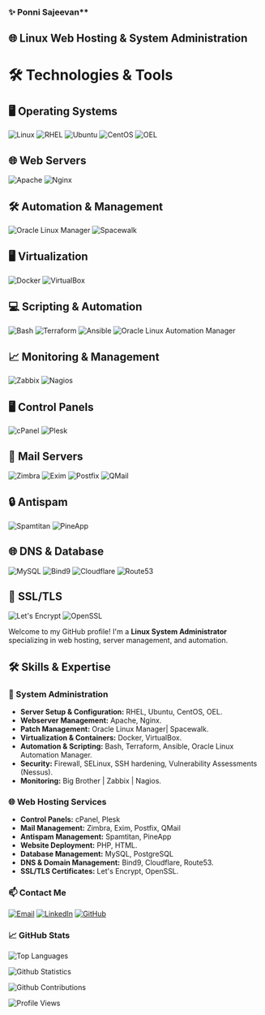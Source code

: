 ### :sparkles: ****Ponni Sajeevan******

## 🌐 Linux Web Hosting & System Administration

# 🛠️ Technologies & Tools

## 🖥️ Operating Systems
![Linux](https://img.shields.io/badge/Linux-FCC624?style=flat-square&logo=linux&logoColor=black) 
![RHEL](https://img.shields.io/badge/RHEL-CC0000?style=flat-square&logo=redhat&logoColor=white)
![Ubuntu](https://img.shields.io/badge/Ubuntu-E95420?style=flat-square&logo=ubuntu&logoColor=white)
![CentOS](https://img.shields.io/badge/CentOS-262577?style=flat-square&logo=centos&logoColor=white)
![OEL](https://img.shields.io/badge/Oracle%20Linux-FF2D00?style=flat-square&logo=oracle&logoColor=white)

## 🌐 Web Servers
![Apache](https://img.shields.io/badge/Apache-D22128?style=flat-square&logo=apache&logoColor=white) 
![Nginx](https://img.shields.io/badge/Nginx-009639?style=flat-square&logo=nginx&logoColor=white) 

## 🛠️ Automation & Management
![Oracle Linux Manager](https://img.shields.io/badge/Oracle%20Linux%20Manager-FF2D00?style=flat-square&logo=oracle&logoColor=white)
![Spacewalk](https://img.shields.io/badge/Spacewalk-0072C6?style=flat-square&logo=spacewalk&logoColor=white)

## 🖥️ Virtualization
![Docker](https://img.shields.io/badge/Docker-2496ED?style=flat-square&logo=docker&logoColor=white) 
![VirtualBox](https://img.shields.io/badge/VirtualBox-193B5D?style=flat-square&logo=virtualbox&logoColor=white)

## 💻 Scripting & Automation
![Bash](https://img.shields.io/badge/Bash-4EAA25?style=flat-square&logo=gnu-bash&logoColor=white)
![Terraform](https://img.shields.io/badge/Terraform-7E2C8C?style=flat-square&logo=terraform&logoColor=white)
![Ansible](https://img.shields.io/badge/Ansible-EE0000?style=flat-square&logo=ansible&logoColor=white)
![Oracle Linux Automation Manager](https://img.shields.io/badge/Oracle%20Linux%20Automation%20Manager-FF2D00?style=flat-square&logo=oracle&logoColor=white)

## 📈 Monitoring & Management
![Zabbix](https://img.shields.io/badge/Zabbix-2E92C6?style=flat-square&logo=zabbix&logoColor=white)
![Nagios](https://img.shields.io/badge/Nagios-000000?style=flat-square&logo=nagios&logoColor=white)

## 🖥️ Control Panels
![cPanel](https://img.shields.io/badge/cPanel-FF6C2C?style=flat-square&logo=cpanel&logoColor=white)
![Plesk](https://img.shields.io/badge/Plesk-52BBE6?style=flat-square&logo=plesk&logoColor=white)

## 📧 Mail Servers
![Zimbra](https://img.shields.io/badge/Zimbra-DC391E?style=flat-square&logo=zimbra&logoColor=white)
![Exim](https://img.shields.io/badge/Exim-000000?style=flat-square&logo=exim&logoColor=white)
![Postfix](https://img.shields.io/badge/Postfix-4EAA25?style=flat-square&logo=postfix&logoColor=white)
![QMail](https://img.shields.io/badge/QMail-3B5998?style=flat-square&logo=qmail&logoColor=white)

## 🔒 Antispam
![Spamtitan](https://img.shields.io/badge/Spamtitan-FF9900?style=flat-square&logo=spamtitan&logoColor=white)
![PineApp](https://img.shields.io/badge/PineApp-4C9FC6?style=flat-square&logo=pineapp&logoColor=white)

## 🌐 DNS & Database
![MySQL](https://img.shields.io/badge/MySQL-4479A1?style=flat-square&logo=mysql&logoColor=white)
![Bind9](https://img.shields.io/badge/BIND-000000?style=flat-square&logo=bind&logoColor=white)
![Cloudflare](https://img.shields.io/badge/Cloudflare-F38020?style=flat-square&logo=cloudflare&logoColor=white)
![Route53](https://img.shields.io/badge/AWS%20Route53-232F3E?style=flat-square&logo=amazon-aws&logoColor=white)

## 🔑 SSL/TLS
![Let's Encrypt](https://img.shields.io/badge/Let%27s%20Encrypt-03A857?style=flat-square&logo=letsencrypt&logoColor=white)
![OpenSSL](https://img.shields.io/badge/OpenSSL-FF5C00?style=flat-square&logo=openssl&logoColor=white)

Welcome to my GitHub profile! I'm a **Linux System Administrator** specializing in web hosting, server management, and automation.

## 🛠️ Skills & Expertise

### 🔧 System Administration
- **Server Setup & Configuration:** RHEL, Ubuntu, CentOS, OEL.
- **Webserver Management:** Apache, Nginx.
- **Patch Management:** Oracle Linux Manager| Spacewalk.
- **Virtualization & Containers:** Docker, VirtualBox.
- **Automation & Scripting:** Bash, Terraform, Ansible, Oracle Linux Automation Manager.
- **Security:** Firewall, SELinux, SSH hardening, Vulnerability Assessments (Nessus).
- **Monitoring:** Big Brother | Zabbix | Nagios.

### 🌐 Web Hosting Services
- **Control Panels:** cPanel, Plesk
- **Mail Management:** Zimbra, Exim, Postfix, QMail
- **Antispam Management:** Spamtitan, PineApp
- **Website Deployment:** PHP, HTML.
- **Database Management:** MySQL, PostgreSQL
- **DNS & Domain Management:** Bind9, Cloudflare, Route53.
- **SSL/TLS Certificates:** Let's Encrypt, OpenSSL.

### 📫 Contact Me

[![Email](https://img.shields.io/badge/Email-D14836?style=flat&logo=gmail&logoColor=white)](mailto:your-ponnisajeevan12@gmail.com)
[![LinkedIn](https://img.shields.io/badge/LinkedIn-0077B5?style=flat&logo=linkedin&logoColor=white)](https://www.linkedin.com/in/ponni-sajeevan-4213447b/)
[![GitHub](https://img.shields.io/badge/GitHub-181717?style=flat&logo=github&logoColor=white)](https://github.com/ponnisajeevan12)


### 📈 GitHub Stats

![Top Languages](https://github-readme-stats.vercel.app/api/top-langs/?username=ponnisajeevan12&layout=compact&theme=radical)

![Github Statistics](https://github-readme-stats.vercel.app/api?username=ponnisajeevan12&show_icons=true&theme=radical)

![Github Contributions](https://github-readme-streak-stats.herokuapp.com/?user=ponnisajeevan12&hide_border=true)

![Profile Views](https://estruyf-github.azurewebsites.net/api/VisitorHit?user=ponnisajeevan12&repo=ponnisajeevan12&countColorcountColor)
